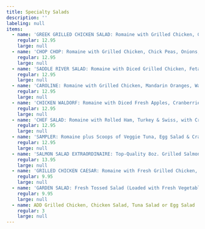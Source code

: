 ```yaml
---
title: Specialty Salads
description: ''
labeling: null
items:
  - name: 'GREEK GRILLED CHICKEN SALAD: Romaine with Grilled Chicken, Greens, Tomato, Cucumber, Onion, Feta & Pitted Kalamata Olives'
    regular: 12.95
    large: null
  - name: 'CHOP CHOP: Romaine with Grilled Chicken, Chick Peas, Onions, Beets, Roasted Peppers, Tomatoes & Swiss Cheese'
    regular: 12.95
    large: null
  - name: 'SADDLE RIVER SALAD: Romaine with Diced Grilled Chicken, Feta Cheese, Mandarin Oranges, Kalamata Olives & Red Beets'
    regular: 12.95
    large: null
  - name: 'CAROLINE: Romaine with Grilled Chicken, Mandarin Oranges, Walnuts, Feta Cheese & Cranberries'
    regular: 12.95
    large: null
  - name: 'CHICKEN WALDORF: Romaine with Diced Fresh Apples, Cranberries, Walnuts & Chicken Salad or Grilled Chicken, over Romaine'
    regular: 12.95
    large: null
  - name: 'CHEF SALAD: Romaine with Rolled Ham, Turkey & Swiss, with Crumbled Bacon, Hard Boiled Eggs Tomatoes'
    regular: 12.95
    large: null
  - name: 'SAMPLER: Romaine plus Scoops of Veggie Tuna, Egg Salad & Cranberry Chicken Salad'
    regular: 12.95
    large: null
  - name: 'SALMON SALAD EXTRAORDINAIRE: Top-Quality 8oz. Grilled Salmon over Fresh Garden Salad'
    regular: 13.95
    large: null
  - name: 'GRILLED CHICKEN CAESAR: Romaine with Fresh Grilled Chicken, Shredded Parmesan Cheese & Croutons'
    regular: 9.95
    large: null
  - name: 'GARDEN SALAD: Fresh Tossed Salad (Loaded with Fresh Vegetables)'
    regular: 9.95
    large: null
  - name: ADD Grilled Chicken, Chicken Salad, Tuna Salad or Egg Salad
    regular: 3
    large: null
---
```

